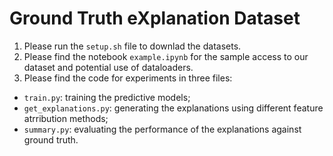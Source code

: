 # Ground Truth eXplanation Dataset
1. Please run the `setup.sh` file to downlad the datasets.
2. Please find the notebook `example.ipynb` for the sample access to our dataset and potential use of dataloaders.
3. Please find the code for experiments in three files:
-  `train.py`: training the predictive models;
-  `get_explanations.py`: generating the explanations using different feature atrribution methods;
-  `summary.py`: evaluating the performance of the explanations against ground truth.
